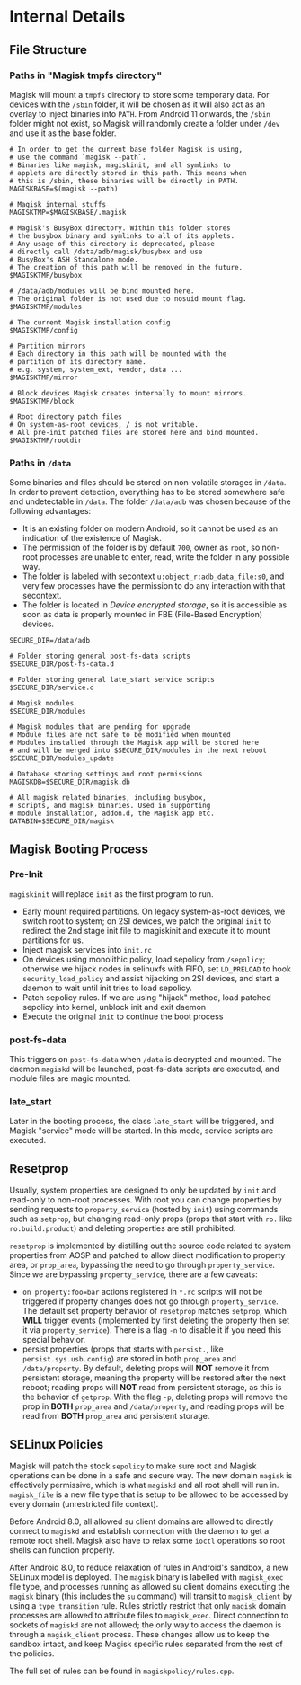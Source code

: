 # Internal Details

## File Structure

### Paths in "Magisk tmpfs directory"

Magisk will mount a `tmpfs` directory to store some temporary data. For devices with the `/sbin` folder, it will be chosen as it will also act as an overlay to inject binaries into `PATH`. From Android 11 onwards, the `/sbin` folder might not exist, so Magisk will randomly create a folder under `/dev` and use it as the base folder.

```
# In order to get the current base folder Magisk is using,
# use the command `magisk --path`.
# Binaries like magisk, magiskinit, and all symlinks to
# applets are directly stored in this path. This means when
# this is /sbin, these binaries will be directly in PATH.
MAGISKBASE=$(magisk --path)

# Magisk internal stuffs
MAGISKTMP=$MAGISKBASE/.magisk

# Magisk's BusyBox directory. Within this folder stores
# the busybox binary and symlinks to all of its applets.
# Any usage of this directory is deprecated, please
# directly call /data/adb/magisk/busybox and use
# BusyBox's ASH Standalone mode.
# The creation of this path will be removed in the future.
$MAGISKTMP/busybox

# /data/adb/modules will be bind mounted here.
# The original folder is not used due to nosuid mount flag.
$MAGISKTMP/modules

# The current Magisk installation config
$MAGISKTMP/config

# Partition mirrors
# Each directory in this path will be mounted with the
# partition of its directory name.
# e.g. system, system_ext, vendor, data ...
$MAGISKTMP/mirror

# Block devices Magisk creates internally to mount mirrors.
$MAGISKTMP/block

# Root directory patch files
# On system-as-root devices, / is not writable.
# All pre-init patched files are stored here and bind mounted.
$MAGISKTMP/rootdir
```

### Paths in `/data`

Some binaries and files should be stored on non-volatile storages in `/data`. In order to prevent detection, everything has to be stored somewhere safe and undetectable in `/data`. The folder `/data/adb` was chosen because of the following advantages:

- It is an existing folder on modern Android, so it cannot be used as an indication of the existence of Magisk.
- The permission of the folder is by default `700`, owner as `root`, so non-root processes are unable to enter, read, write the folder in any possible way.
- The folder is labeled with secontext `u:object_r:adb_data_file:s0`, and very few processes have the permission to do any interaction with that secontext.
- The folder is located in _Device encrypted storage_, so it is accessible as soon as data is properly mounted in FBE (File-Based Encryption) devices.

```
SECURE_DIR=/data/adb

# Folder storing general post-fs-data scripts
$SECURE_DIR/post-fs-data.d

# Folder storing general late_start service scripts
$SECURE_DIR/service.d

# Magisk modules
$SECURE_DIR/modules

# Magisk modules that are pending for upgrade
# Module files are not safe to be modified when mounted
# Modules installed through the Magisk app will be stored here
# and will be merged into $SECURE_DIR/modules in the next reboot
$SECURE_DIR/modules_update

# Database storing settings and root permissions
MAGISKDB=$SECURE_DIR/magisk.db

# All magisk related binaries, including busybox,
# scripts, and magisk binaries. Used in supporting
# module installation, addon.d, the Magisk app etc.
DATABIN=$SECURE_DIR/magisk

```

## Magisk Booting Process

### Pre-Init

`magiskinit` will replace `init` as the first program to run.

- Early mount required partitions. On legacy system-as-root devices, we switch root to system; on 2SI devices, we patch the original `init` to redirect the 2nd stage init file to magiskinit and execute it to mount partitions for us.
- Inject magisk services into `init.rc`
- On devices using monolithic policy, load sepolicy from `/sepolicy`; otherwise we hijack nodes in selinuxfs with FIFO, set `LD_PRELOAD` to hook `security_load_policy` and assist hijacking on 2SI devices, and start a daemon to wait until init tries to load sepolicy.
- Patch sepolicy rules. If we are using "hijack" method, load patched sepolicy into kernel, unblock init and exit daemon
- Execute the original `init` to continue the boot process

### post-fs-data

This triggers on `post-fs-data` when `/data` is decrypted and mounted. The daemon `magiskd` will be launched, post-fs-data scripts are executed, and module files are magic mounted.

### late_start

Later in the booting process, the class `late_start` will be triggered, and Magisk "service" mode will be started. In this mode, service scripts are executed.

## Resetprop

Usually, system properties are designed to only be updated by `init` and read-only to non-root processes. With root you can change properties by sending requests to `property_service` (hosted by `init`) using commands such as `setprop`, but changing read-only props (props that start with `ro.` like `ro.build.product`) and deleting properties are still prohibited.

`resetprop` is implemented by distilling out the source code related to system properties from AOSP and patched to allow direct modification to property area, or `prop_area`, bypassing the need to go through `property_service`. Since we are bypassing `property_service`, there are a few caveats:

- `on property:foo=bar` actions registered in `*.rc` scripts will not be triggered if property changes does not go through `property_service`. The default set property behavior of `resetprop` matches `setprop`, which **WILL** trigger events (implemented by first deleting the property then set it via `property_service`). There is a flag `-n` to disable it if you need this special behavior.
- persist properties (props that starts with `persist.`, like `persist.sys.usb.config`) are stored in both `prop_area` and `/data/property`. By default, deleting props will **NOT** remove it from persistent storage, meaning the property will be restored after the next reboot; reading props will **NOT** read from persistent storage, as this is the behavior of `getprop`. With the flag `-p`, deleting props will remove the prop in **BOTH** `prop_area` and `/data/property`, and reading props will be read from **BOTH** `prop_area` and persistent storage.

## SELinux Policies

Magisk will patch the stock `sepolicy` to make sure root and Magisk operations can be done in a safe and secure way. The new domain `magisk` is effectively permissive, which is what `magiskd` and all root shell will run in. `magisk_file` is a new file type that is setup to be allowed to be accessed by every domain (unrestricted file context).

Before Android 8.0, all allowed su client domains are allowed to directly connect to `magiskd` and establish connection with the daemon to get a remote root shell. Magisk also have to relax some `ioctl` operations so root shells can function properly.

After Android 8.0, to reduce relaxation of rules in Android's sandbox, a new SELinux model is deployed. The `magisk` binary is labelled with `magisk_exec` file type, and processes running as allowed su client domains executing the `magisk` binary (this includes the `su` command) will transit to `magisk_client` by using a `type_transition` rule. Rules strictly restrict that only `magisk` domain processes are allowed to attribute files to `magisk_exec`. Direct connection to sockets of `magiskd` are not allowed; the only way to access the daemon is through a `magisk_client` process. These changes allow us to keep the sandbox intact, and keep Magisk specific rules separated from the rest of the policies.

The full set of rules can be found in `magiskpolicy/rules.cpp`.
